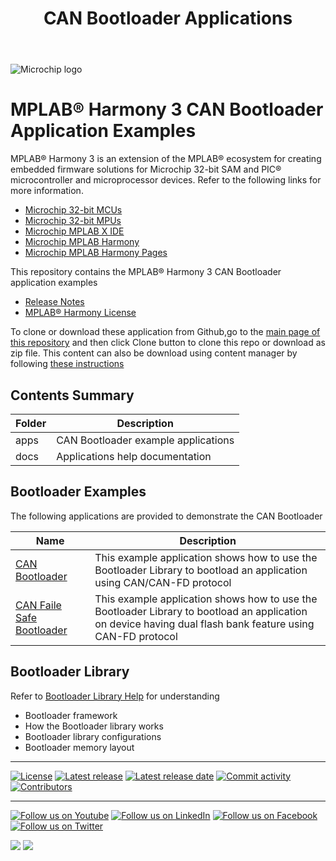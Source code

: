 ﻿---
title: CAN Bootloader Applications
has_children: true
has_toc: false
nav_order: 1
---

![Microchip logo](https://raw.githubusercontent.com/wiki/Microchip-MPLAB-Harmony/Microchip-MPLAB-Harmony.github.io/images/microchip_logo.png)

# MPLAB® Harmony 3 CAN Bootloader Application Examples

MPLAB® Harmony 3 is an extension of the MPLAB® ecosystem for creating
embedded firmware solutions for Microchip 32-bit SAM and PIC® microcontroller
and microprocessor devices. Refer to the following links for more information.

- [Microchip 32-bit MCUs](https://www.microchip.com/design-centers/32-bit)
- [Microchip 32-bit MPUs](https://www.microchip.com/design-centers/32-bit-mpus)
- [Microchip MPLAB X IDE](https://www.microchip.com/mplab/mplab-x-ide)
- [Microchip MPLAB Harmony](https://www.microchip.com/mplab/mplab-harmony)
- [Microchip MPLAB Harmony Pages](https://microchip-mplab-harmony.github.io/)

This repository contains the MPLAB® Harmony 3 CAN Bootloader application examples

- [Release Notes](release_notes.md)
- [MPLAB® Harmony License](mplab_harmony_license.md)

To clone or download these application from Github,go to the [main page of this repository](https://github.com/Microchip-MPLAB-Harmony/bootloader_apps_can) and then click Clone button to clone this repo or download as zip file. This content can also be download using content manager by following [these instructions](https://github.com/Microchip-MPLAB-Harmony/contentmanager/wiki)

## Contents Summary

| Folder     | Description                                  |
| ---        | ---                                          |
| apps       | CAN Bootloader example applications     |
| docs       | Applications help documentation              |


## Bootloader Examples

The following applications are provided to demonstrate the CAN Bootloader

| Name                                                                   | Description                                                      |
| ---------                                                              | -----------                                                      |
| [CAN Bootloader](apps/can_bootloader/readme.md)                        | This example application shows how to use the Bootloader Library to bootload an application using CAN/CAN-FD protocol |
| [CAN Faile Safe Bootloader](apps/can_fail_safe_bootloader/readme.md)   | This example application shows how to use the Bootloader Library to bootload an application on device having dual flash bank feature using CAN-FD protocol  |

## Bootloader Library

Refer to [Bootloader Library Help](https://microchip-mplab-harmony.github.io/bootloader) for understanding
- Bootloader framework
- How the Bootloader library works
- Bootloader library configurations
- Bootloader memory layout

____

[![License](https://img.shields.io/badge/license-Harmony%20license-orange.svg)](https://github.com/Microchip-MPLAB-Harmony/bootloader_apps_can/blob/master/mplab_harmony_license.md)
[![Latest release](https://img.shields.io/github/release/Microchip-MPLAB-Harmony/bootloader_apps_can.svg)](https://github.com/Microchip-MPLAB-Harmony/bootloader_apps_can/releases/latest)
[![Latest release date](https://img.shields.io/github/release-date/Microchip-MPLAB-Harmony/bootloader_apps_can.svg)](https://github.com/Microchip-MPLAB-Harmony/bootloader_apps_can/releases/latest)
[![Commit activity](https://img.shields.io/github/commit-activity/y/Microchip-MPLAB-Harmony/bootloader_apps_can.svg)](https://github.com/Microchip-MPLAB-Harmony/bootloader_apps_can/graphs/commit-activity)
[![Contributors](https://img.shields.io/github/contributors-anon/Microchip-MPLAB-Harmony/bootloader_apps_can.svg)]()

____

[![Follow us on Youtube](https://img.shields.io/badge/Youtube-Follow%20us%20on%20Youtube-red.svg)](https://www.youtube.com/user/MicrochipTechnology)
[![Follow us on LinkedIn](https://img.shields.io/badge/LinkedIn-Follow%20us%20on%20LinkedIn-blue.svg)](https://www.linkedin.com/company/microchip-technology)
[![Follow us on Facebook](https://img.shields.io/badge/Facebook-Follow%20us%20on%20Facebook-blue.svg)](https://www.facebook.com/microchiptechnology/)
[![Follow us on Twitter](https://img.shields.io/twitter/follow/MicrochipTech.svg?style=social)](https://twitter.com/MicrochipTech)

[![](https://img.shields.io/github/stars/Microchip-MPLAB-Harmony/bootloader_apps_can.svg?style=social)]()
[![](https://img.shields.io/github/watchers/Microchip-MPLAB-Harmony/bootloader_apps_can.svg?style=social)]()


